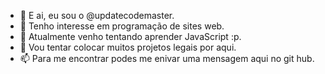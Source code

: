 - 👋 E ai, eu sou o @updatecodemaster.
- 👀 Tenho interesse em programação de sites web.
- 🌱 Atualmente venho tentando aprender JavaScript :p.
- 💞️ Vou tentar colocar muitos projetos legais por aqui.
- 📫 Para me encontrar podes me enivar uma mensagem aqui no git hub.
